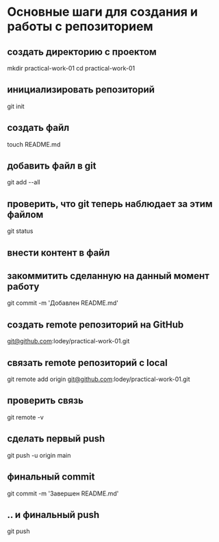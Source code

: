 ﻿# Основные шаги для создания и работы с репозиторием

## создать директорию с проектом
mkdir practical-work-01
cd practical-work-01

## инициализировать репозиторий
git init

## создать файл
touch README.md

## добавить файл в git
git add --all

## проверить, что git теперь наблюдает за этим файлом
git status

## внести контент в файл

## закоммитить сделанную на данный момент работу
git commit -m 'Добавлен README.md'

## создать remote репозиторий на GitHub
git@github.com:lodey/practical-work-01.git

## связать remote репозиторий с local
git remote add origin git@github.com:lodey/practical-work-01.git

## проверить связь
git remote -v

## сделать первый push
git push -u origin main

## финальный commit
git commit -m 'Завершен README.md'

## .. и финальный push
git push
